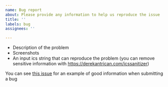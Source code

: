 ```yaml
---
name: Bug report
about: Please provide any information to help us reproduce the issue
title: ''
labels: bug
assignees: ''

---
```


<!--
BEFORE SUBMITTING A NEW ISSUE, PLEASE READ THIS: https://github.com/derekantrican/GAS-ICS-Sync/wiki/Before-submitting-a-new-issue
-->

- Description of the problem
- Screenshots
- An input ics string that can reproduce the problem (you can remove sensitive information with https://derekantrican.com/icssanitizer)

You can see [this issue](https://github.com/derekantrican/GAS-ICS-Sync/issues/34) for an example of good information when submitting a bug
